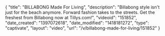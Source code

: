 {
    "title": "BILLABONG Made For Living",
    "description": "Billabong style isn't just for the beach anymore. Forward fashion takes to the streets. Get the freshest from Billabong now at Tillys.com!",
    "videoid": "151852",
    "date_created": "1397072618",
    "date_modified": "1418181272",
    "type": "captivate",
    "layout": "video",
    "url": "\/v\/billabong-made-for-living\/151852"
}